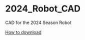 # 2024_Robot_CAD
CAD for the 2024 Season Robot

[How to download](https://frcteam3255.github.io/Wiki/GitHub/Downloading%20Projects/)